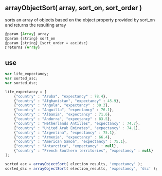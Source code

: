 ## arrayObjectSort( array, sort_on, sort_order )
sorts an array of objects based on the object property provided by sort_on and returns the resulting array
```javascript
@param {Array} array
@param {string} sort_on
@param {string} [sort_order = asc|dsc]
@returns {Array}
```

## use
```javascript
var life_expectancy;
var sorted_asc;
var sorted_dsc;

life_expectancy = [
    {"country" : "Aruba", "expectancy" : 78.4},
    {"country" : "Afghanistan", "expectancy" : 45.9},
    {"country" : "Angola", "expectancy" : 38.3},
    {"country" : "Anguilla", "expectancy" : 76.1},
    {"country" : "Albania", "expectancy" : 71.6},
    {"country" : "Andorra", "expectancy" : 83.5},
    {"country" : "Netherlands Antilles", "expectancy" : 74.7},
    {"country" : "United Arab Emirates", "expectancy" : 74.1},
    {"country" : "Argentina", "expectancy" : 75.1},
    {"country" : "Armenia", "expectancy" : 66.4},
    {"country" : "American Samoa", "expectancy" : 75.1},
    {"country" : "Antarctica", "expectancy" : null},
    {"country" : "French Southern territories", "expectancy" : null}
];

sorted_asc = arrayObjectSort( election_results, 'expectancy' );
sorted_dsc = arrayObjectSort( election_results, 'expectancy', 'dsc' );
```
